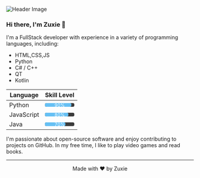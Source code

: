 ![Header Image](https://i.pinimg.com/originals/ac/c0/d6/acc0d6895c9f6cf25af9909f48e4d953.gif)

### Hi there, I'm Zuxie 👋

I'm a FullStack developer with experience in a variety of programming languages, including:

- HTML,CSS,JS
- Python
- C# / C++
- QT
- Kotlin

<div align="left">
  <table>
    <thead>
      <tr>
        <th>Language</th>
        <th>Skill Level</th>
      </tr>
    </thead>
    <tbody>
      <tr>
        <td>Python</td>
        <td>
          <div style="position: relative; width: 100%; height: 10px; background-color: #3c3c3c; border-radius: 4px; overflow: hidden;">
            <div style="position: absolute; top: 0; left: 0; height: 100%; background-color: #66c0f4; border-radius: 4px; width: 90%;"></div>
            <span style="position: absolute; top: 50%; left: 50%; transform: translate(-50%, -50%); color: white; font-size: 12px;">90%</span>
          </div>
        </td>
      </tr>
      <tr>
        <td>JavaScript</td>
        <td>
          <div style="position: relative; width: 100%; height: 10px; background-color: #3c3c3c; border-radius: 4px; overflow: hidden;">
            <div style="position: absolute; top: 0; left: 0; height: 100%; background-color: #66c0f4; border-radius: 4px; width: 80%;"></div>
            <span style="position: absolute; top: 50%; left: 50%; transform: translate(-50%, -50%); color: white; font-size: 12px;">80%</span>
          </div>
        </td>
      </tr>
      <tr>
        <td>Java</td>
        <td>
          <div style="position: relative; width: 100%; height: 10px; background-color: #3c3c3c; border-radius: 4px; overflow: hidden;">
            <div style="position: absolute; top: 0; left: 0; height: 100%; background-color: #66c0f4; border-radius: 4px; width: 70%;"></div>
            <span style="position: absolute; top: 50%; left: 50%; transform: translate(-50%, -50%); color: white; font-size: 12px;">70%</span>
          </div>
        </td>
      </tr>
    </tbody>
  </table>
</div>

I'm passionate about open-source software and enjoy contributing to projects on GitHub. In my free time, I like to play video games and read books.



---

<p align="center">Made with ❤️ by Zuxie</p>
